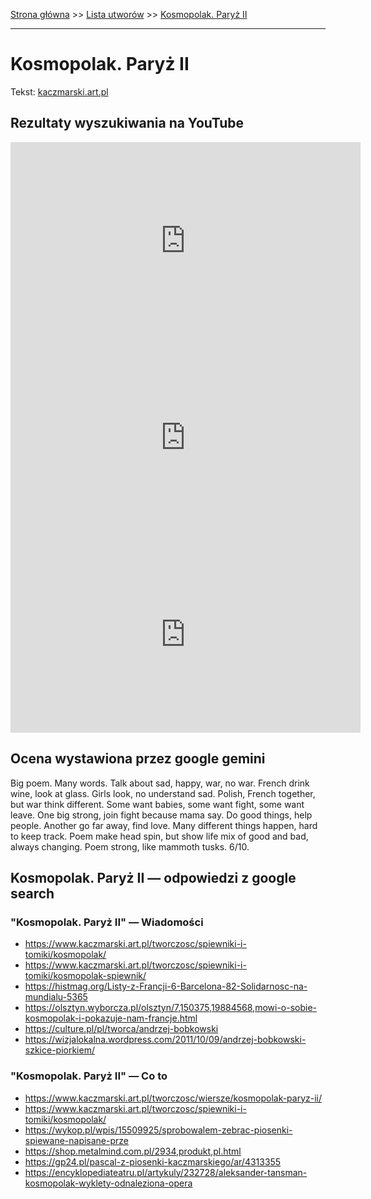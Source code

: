 [Strona główna](../index.md) >> [Lista utworów](../list.md) >> [Kosmopolak. Paryż II](220.md)

---

# Kosmopolak. Paryż II

Tekst: [kaczmarski.art.pl](https://www.kaczmarski.art.pl/tworczosc/wiersze/kosmopolak-paryz-ii/)

## Rezultaty wyszukiwania na YouTube

<iframe width="560" height="315" src="https://www.youtube.com/embed/3jSDjyjgyqI?si=IdontcarewhotheIRSsendsImnotpayingtaxes" title="YouTube video player" frameborder="0" allow="accelerometer; autoplay; clipboard-write; encrypted-media; gyroscope; picture-in-picture; web-share" referrerpolicy="strict-origin-when-cross-origin" allowfullscreen></iframe>

<iframe width="560" height="315" src="https://www.youtube.com/embed/kmxrnkGu5Q4?si=IdontcarewhotheIRSsendsImnotpayingtaxes" title="YouTube video player" frameborder="0" allow="accelerometer; autoplay; clipboard-write; encrypted-media; gyroscope; picture-in-picture; web-share" referrerpolicy="strict-origin-when-cross-origin" allowfullscreen></iframe>

<iframe width="560" height="315" src="https://www.youtube.com/embed/OlXrKnKRbYk?si=IdontcarewhotheIRSsendsImnotpayingtaxes" title="YouTube video player" frameborder="0" allow="accelerometer; autoplay; clipboard-write; encrypted-media; gyroscope; picture-in-picture; web-share" referrerpolicy="strict-origin-when-cross-origin" allowfullscreen></iframe>

## Ocena wystawiona przez google gemini

Big poem. Many words. Talk about sad, happy, war, no war. French drink wine, look at glass. Girls look, no understand sad. Polish, French together, but war think different. Some want babies, some want fight, some want leave. One big strong, join fight because mama say. Do good things, help people. Another go far away, find love. Many different things happen, hard to keep track. Poem make head spin, but show life mix of good and bad, always changing. Poem strong, like mammoth tusks. 6/10.


## Kosmopolak. Paryż II — odpowiedzi z google search

### "Kosmopolak. Paryż II" — Wiadomości

- <https://www.kaczmarski.art.pl/tworczosc/spiewniki-i-tomiki/kosmopolak/>
- <https://www.kaczmarski.art.pl/tworczosc/spiewniki-i-tomiki/kosmopolak-spiewnik/>
- <https://histmag.org/Listy-z-Francji-6-Barcelona-82-Solidarnosc-na-mundialu-5365>
- <https://olsztyn.wyborcza.pl/olsztyn/7,150375,19884568,mowi-o-sobie-kosmopolak-i-pokazuje-nam-francje.html>
- <https://culture.pl/pl/tworca/andrzej-bobkowski>
- <https://wizjalokalna.wordpress.com/2011/10/09/andrzej-bobkowski-szkice-piorkiem/>

### "Kosmopolak. Paryż II" — Co to

- <https://www.kaczmarski.art.pl/tworczosc/wiersze/kosmopolak-paryz-ii/>
- <https://www.kaczmarski.art.pl/tworczosc/spiewniki-i-tomiki/kosmopolak/>
- <https://wykop.pl/wpis/15509925/sprobowalem-zebrac-piosenki-spiewane-napisane-prze>
- <https://shop.metalmind.com.pl/2934,produkt,pl.html>
- <https://gp24.pl/pascal-z-piosenki-kaczmarskiego/ar/4313355>
- <https://encyklopediateatru.pl/artykuly/232728/aleksander-tansman-kosmopolak-wyklety-odnaleziona-opera>

